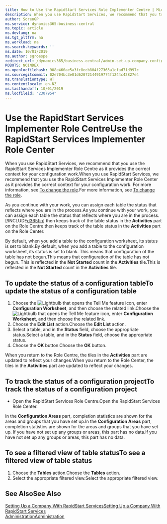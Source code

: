 ```yaml
---
title: How to Use the RapidStart Services Role Implementer Centre | Microsoft Docs
description: When you use RapidStart Services, we recommend that you track your work and use the RapidStart Services Implementer Role Centre as it provides the correct context for your configuration work.
author: SorenGP
ms.service: dynamics365-business-central
ms.topic: article
ms.devlang: na
ms.tgt_pltfrm: na
ms.workload: na
ms.search.keywords: ''
ms.date: 10/01/2019
ms.author: sgroespe
redirect_url: /dynamics365/business-central/admin-set-up-company-configuration
ROBOTS: NOINDEX
ms.openlocfilehash: 908e460ae5a3fc8ecb804f27363a1cfad71d997c
ms.sourcegitcommit: 02e704bc3e01d62072144919774f1244c42827e4
ms.translationtype: HT
ms.contentlocale: en-NZ
ms.lasthandoff: 10/01/2019
ms.locfileid: "2307954"
---
```

# <a name="use-the-rapidstart-services-implementer-role-center"></a><span data-ttu-id="e4d71-103">Use the RapidStart Services Implementer Role Centre</span><span class="sxs-lookup"><span data-stu-id="e4d71-103">Use the RapidStart Services Implementer Role Center</span></span>
<span data-ttu-id="e4d71-104">When you use RapidStart Services, we recommend that you use the RapidStart Services Implementer Role Centre as it provides the correct context for your configuration work.</span><span class="sxs-lookup"><span data-stu-id="e4d71-104">When you use RapidStart Services, we recommend that you use the RapidStart Services Implementer Role Center as it provides the correct context for your configuration work.</span></span> <span data-ttu-id="e4d71-105">For more information, see [To change the role](ui-change-basic-settings.md#to-change-the-role).</span><span class="sxs-lookup"><span data-stu-id="e4d71-105">For more information, see [To change the role](ui-change-basic-settings.md#to-change-the-role).</span></span>

<span data-ttu-id="e4d71-106">As you continue with your work, you can assign each table the status that reflects where you are in the process.</span><span class="sxs-lookup"><span data-stu-id="e4d71-106">As you continue with your work, you can assign each table the status that reflects where you are in the process.</span></span> [!INCLUDE[d365fin](includes/d365fin_md.md)] <span data-ttu-id="e4d71-107">then keeps track of the table status in the **Activities** part on the Role Centre.</span><span class="sxs-lookup"><span data-stu-id="e4d71-107">then keeps track of the table status in the **Activities** part on the Role Center.</span></span>  

<span data-ttu-id="e4d71-108">By default, when you add a table to the configuration worksheet, its status is set to blank.</span><span class="sxs-lookup"><span data-stu-id="e4d71-108">By default, when you add a table to the configuration worksheet, its status is set to blank.</span></span> <span data-ttu-id="e4d71-109">This means that configuration of the table has not begun.</span><span class="sxs-lookup"><span data-stu-id="e4d71-109">This means that configuration of the table has not begun.</span></span> <span data-ttu-id="e4d71-110">This is reflected in the **Not Started** count in the **Activities** tile.</span><span class="sxs-lookup"><span data-stu-id="e4d71-110">This is reflected in the **Not Started** count in the **Activities** tile.</span></span>  

## <a name="to-update-the-status-of-a-configuration-table"></a><span data-ttu-id="e4d71-111">To update the status of a configuration table</span><span class="sxs-lookup"><span data-stu-id="e4d71-111">To update the status of a configuration table</span></span>  
1.  <span data-ttu-id="e4d71-112">Choose the ![Lightbulb that opens the Tell Me feature](media/ui-search/search_small.png "Tell me what you want to do") icon, enter **Configuration Worksheet**, and then choose the related link.</span><span class="sxs-lookup"><span data-stu-id="e4d71-112">Choose the ![Lightbulb that opens the Tell Me feature](media/ui-search/search_small.png "Tell me what you want to do") icon, enter **Configuration Worksheet**, and then choose the related link.</span></span>  
2.  <span data-ttu-id="e4d71-113">Choose the **Edit List** action.</span><span class="sxs-lookup"><span data-stu-id="e4d71-113">Choose the **Edit List** action.</span></span>  
3.  <span data-ttu-id="e4d71-114">Select a table, and in the **Status** field, choose the appropriate status.</span><span class="sxs-lookup"><span data-stu-id="e4d71-114">Select a table, and in the **Status** field, choose the appropriate status.</span></span>  
4.  <span data-ttu-id="e4d71-115">Choose the **OK** button.</span><span class="sxs-lookup"><span data-stu-id="e4d71-115">Choose the **OK** button.</span></span>  

<span data-ttu-id="e4d71-116">When you return to the Role Centre, the tiles in the **Activities** part are updated to reflect your changes.</span><span class="sxs-lookup"><span data-stu-id="e4d71-116">When you return to the Role Center, the tiles in the **Activities** part are updated to reflect your changes.</span></span>  

## <a name="to-track-the-status-of-a-configuration-project"></a><span data-ttu-id="e4d71-117">To track the status of a configuration project</span><span class="sxs-lookup"><span data-stu-id="e4d71-117">To track the status of a configuration project</span></span>  
- <span data-ttu-id="e4d71-118">Open the RapidStart Services Role Centre.</span><span class="sxs-lookup"><span data-stu-id="e4d71-118">Open the RapidStart Services Role Center.</span></span>  

<span data-ttu-id="e4d71-119">In the **Configuration Areas** part, completion statistics are shown for the areas and groups that you have set up.</span><span class="sxs-lookup"><span data-stu-id="e4d71-119">In the **Configuration Areas** part, completion statistics are shown for the areas and groups that you have set up.</span></span> <span data-ttu-id="e4d71-120">If you have not set up any groups or areas, this part has no data.</span><span class="sxs-lookup"><span data-stu-id="e4d71-120">If you have not set up any groups or areas, this part has no data.</span></span>  

## <a name="to-see-a-filtered-view-of-table-status"></a><span data-ttu-id="e4d71-121">To see a filtered view of table status</span><span class="sxs-lookup"><span data-stu-id="e4d71-121">To see a filtered view of table status</span></span>  
1. <span data-ttu-id="e4d71-122">Choose the **Tables** action.</span><span class="sxs-lookup"><span data-stu-id="e4d71-122">Choose the **Tables** action.</span></span>  
2. <span data-ttu-id="e4d71-123">Select the appropriate filtered view.</span><span class="sxs-lookup"><span data-stu-id="e4d71-123">Select the appropriate filtered view.</span></span>  

## <a name="see-also"></a><span data-ttu-id="e4d71-124">See Also</span><span class="sxs-lookup"><span data-stu-id="e4d71-124">See Also</span></span>  
[<span data-ttu-id="e4d71-125">Setting Up a Company With RapidStart Services</span><span class="sxs-lookup"><span data-stu-id="e4d71-125">Setting Up a Company With RapidStart Services</span></span>](admin-set-up-a-company-with-rapidstart.md)  
[<span data-ttu-id="e4d71-126">Administration</span><span class="sxs-lookup"><span data-stu-id="e4d71-126">Administration</span></span>](admin-setup-and-administration.md)
